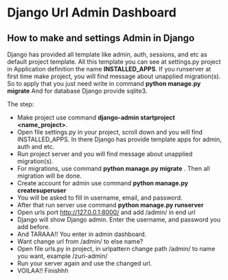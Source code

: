 # Django Url Admin Dashboard

## How to make and settings Admin in Django 
Django has provided all template like admin, auth, sessions, and etc as default project template.
All this template you can see at settings.py project in Application definition the name **INSTALLED_APPS**.
If you runserver at first time make project, you will find message about unapplied migration(s). 
So to apply that you just need write in command **python manage.py migrate**
And for database Django provide sqlite3.




The step:
- Make project use command **django-admin startproject <name_project>**.
- Open file settings.py in your project, scroll down and you will find INSTALLED_APPS. In there Django has provide template apps for admin, auth and etc.
- Run project server and you will find message about unapplied migration(s). 
- For migrations, use command **python manage.py migrate** . Then all migration will be done.
- Create account for admin use command **python manage.py createsuperuser**
- You will be asked to fill in username, email, and password.
- After that run server use command **python manage.py runserver**
- Open urls port http://127.0.0.1:8000/ and add /admin/ in end url
- Django will show Django admin. Enter the username, and password you add before.
- And TARAAA!! You enter in admin dashboard.
- Want change url from /admin/ to else name?
- Open file urls.py in project, in urlpattern change path /admin/ to name you want, example /zuri-admin/
- Run your server again and use the changed url.
- VOILAA!! Finishhh
